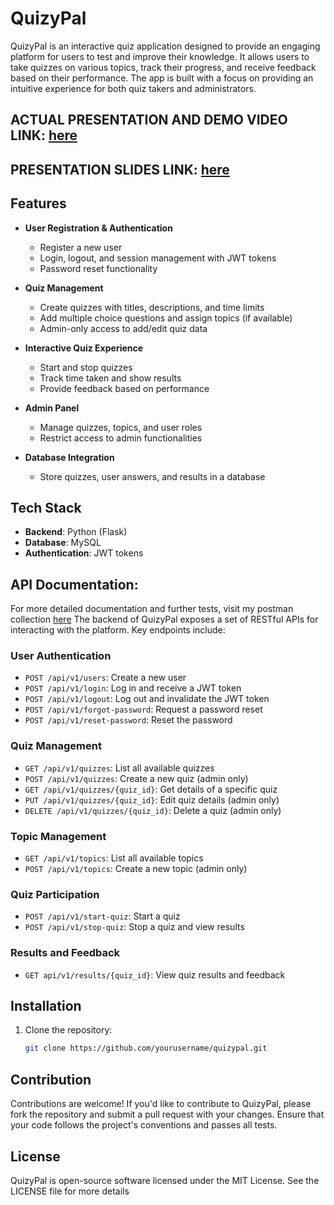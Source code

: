 # QuizyPal

QuizyPal is an interactive quiz application designed to provide an engaging platform for users to test and improve their knowledge. It allows users to take quizzes on various topics, track their progress, and receive feedback based on their performance. The app is built with a focus on providing an intuitive experience for both quiz takers and administrators.

## ACTUAL PRESENTATION AND DEMO VIDEO LINK: [here](https://drive.google.com/file/d/1dhgt9wKVBHR2YfcEM6GWkHNzILnitgg8/view?usp=sharing)
## PRESENTATION SLIDES LINK: [here](https://docs.google.com/presentation/d/1RfYoCvJAB9n9Qrr7CL_uwruBxHJwFKyGB4OTqlhvY1g/edit?usp=sharing)

## Features

- **User Registration & Authentication**
  - Register a new user
  - Login, logout, and session management with JWT tokens
  - Password reset functionality

- **Quiz Management**
  - Create quizzes with titles, descriptions, and time limits
  - Add multiple choice questions and assign topics (if available)
  - Admin-only access to add/edit quiz data

- **Interactive Quiz Experience**
  - Start and stop quizzes
  - Track time taken and show results
  - Provide feedback based on performance

- **Admin Panel**
  - Manage quizzes, topics, and user roles
  - Restrict access to admin functionalities

- **Database Integration**
  - Store quizzes, user answers, and results in a database

## Tech Stack

- **Backend**: Python (Flask)
- **Database**: MySQL
- **Authentication**: JWT tokens

## API Documentation:

For more detailed documentation and further tests, visit my postman collection [here](https://www.postman.com/research-geoscientist-64388512/my-workspace/collection/40764868-5a04296f-1ad7-45c7-8f32-69141777f7be?action=share&creator=40764868&active-environment=40764868-0a1a0347-6843-48c3-a938-74598e18dd24
)
The backend of QuizyPal exposes a set of RESTful APIs for interacting with the platform. Key endpoints include:

### User Authentication
- `POST /api/v1/users`: Create a new user
- `POST /api/v1/login`: Log in and receive a JWT token
- `POST /api/v1/logout`: Log out and invalidate the JWT token
- `POST /api/v1/forgot-password`: Request a password reset
- `POST /api/v1/reset-password`: Reset the password

### Quiz Management
- `GET /api/v1/quizzes`: List all available quizzes
- `POST /api/v1/quizzes`: Create a new quiz (admin only)
- `GET /api/v1/quizzes/{quiz_id}`: Get details of a specific quiz
- `PUT /api/v1/quizzes/{quiz_id}`: Edit quiz details (admin only)
- `DELETE /api/v1/quizzes/{quiz_id}`: Delete a quiz (admin only)

### Topic Management
- `GET /api/v1/topics`: List all available topics
- `POST /api/v1/topics`: Create a new topic (admin only)

### Quiz Participation
- `POST /api/v1/start-quiz`: Start a quiz
- `POST /api/v1/stop-quiz`: Stop a quiz and view results

### Results and Feedback
- `GET api/v1/results/{quiz_id}`: View quiz results and feedback

## Installation

1. Clone the repository:
   ```bash
   git clone https://github.com/yourusername/quizypal.git

## Contribution
Contributions are welcome! If you'd like to contribute to QuizyPal, please fork the repository and submit a pull request with your changes. Ensure that your code follows the project's conventions and passes all tests.

## License
QuizyPal is open-source software licensed under the MIT License. See the LICENSE file for more details
